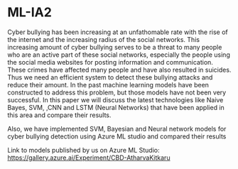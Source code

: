 # ML-IA2
Cyber bullying has been increasing at an unfathomable rate with the rise of the internet and the increasing radius of the social networks. This increasing amount of cyber bullying serves to be a threat to many people who are an active part of these social networks, especially the people using the social media websites for posting information and communication. These crimes have affected many people and have also resulted in suicides. Thus we need an efficient system to detect these
bullying attacks and reduce their amount. In the past machine learning models have been constructed to address this problem, but those models have not been very successful. In this paper we will discuss the latest technologies like Naive Bayes, SVM, ,CNN and LSTM (Neural Networks) that have been applied in this area and compare their results.

Also, we have implemented SVM, Bayesian and Neural network models for cyber bullying detection using Azure ML studio and compared their results

Link to models published by us on Azure ML Studio:
https://gallery.azure.ai/Experiment/CBD-AtharvaKitkaru
